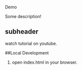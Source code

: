 Demo

Some description!

## subheader

watch tutorial on youtube.


##Local Development
1. open index.html in your browser.